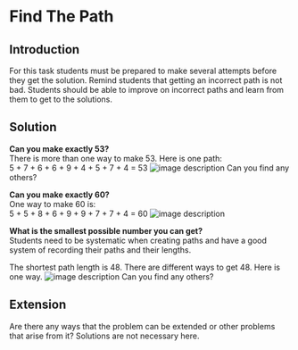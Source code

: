 # Find The Path

## Introduction

For this task students must be prepared to make several attempts before they get the solution. Remind students that getting an incorrect path is not bad. Students should be able to improve on incorrect paths and learn from them to get to the solutions.

## Solution

**Can you make exactly 53?**  
There is more than one way to make 53. Here is one path:  
5 + 7 + 6 + 6 + 9 + 4 + 5 + 7 + 4 = 53 ![image description](https://github.com/supportingami/sami-maths-club/blob/master/maths-club-pack/images/find-the-path-2.png?raw=true) Can you find any others?

**Can you make exactly 60?**  
One way to make 60 is:  
5 + 5 + 8 + 6 + 9 + 9 + 7 + 7 + 4 = 60 ![image description](https://github.com/supportingami/sami-maths-club/blob/master/maths-club-pack/images/find-the-path-3.png?raw=true)

**What is the smallest possible number you can get?**  
Students need to be systematic when creating paths and have a good system of recording their paths and their lengths.

The shortest path length is 48. There are different ways to get 48. Here is one way. ![image description](https://github.com/supportingami/sami-maths-club/blob/master/maths-club-pack/images/find-the-path-4.png?raw=true) Can you find any others?

## Extension

Are there any ways that the problem can be extended or other problems that arise from it? Solutions are not necessary here.
